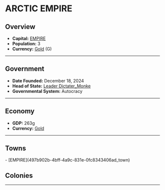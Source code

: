 <!--UNDEDITED FILE, remove this entire line if this file has been edited!-->
# <!--NAME-->ARCTIC EMPIRE<!--NAME-->

## Overview

- **Capital:** <!--CAPITAL_LINK-->[EMPIRE](497b902b-4bff-4a9c-831e-0fc8343406ad_town)<!--CAPITAL_LINK-->
- **Population:** <!--POPULATION-->3<!--POPULATION-->
- **Currency:** <!--CURRENCY_LINK-->[Gold](Gold_currency)<!--CURRENCY_LINK--> (<!--CURRENCY_ABV-->G<!--CURRENCY_ABV-->)

---

## Government

- **Date Founded:** <!--FOUNDED-->December 18, 2024<!--FOUNDED-->
- **Head of State:** <!--LEADER_TITLE_LINK-->[Leader Dictater_Monke](Dictater_Monke_user)<!--LEADER_TITLE_LINK-->
- **Governmental System:** <!--GOVERNMENT-->Autocracy<!--GOVERNMENT-->

---

## Economy

- **GDP:** <!--GDP-->263g<!--GDP-->
- **Currency:** <!--CURRENCY_LINK-->[Gold](Gold_currency)<!--CURRENCY_LINK-->

---

## Towns

<!--TOWNS-->- [EMPIRE](497b902b-4bff-4a9c-831e-0fc8343406ad_town)<!--TOWNS-->

## Colonies

<!--COLONIES--><!--COLONIES-->

---